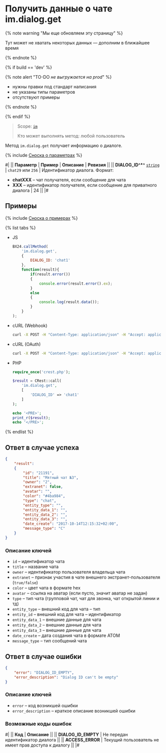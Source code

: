 # Получить данные о чате im.dialog.get

{% note warning "Мы еще обновляем эту страницу" %}

Тут может не хватать некоторых данных — дополним в ближайшее время

{% endnote %}

{% if build == 'dev' %}

{% note alert "TO-DO _не выгружается на prod_" %}

- нужны правки под стандарт написания
- не указаны типы параметров
- отсутствуют примеры

{% endnote %}

{% endif %}

> Scope: [`im`](../scopes/permissions.md)
>
> Кто может выполнять метод: любой пользователь

Метод `im.dialog.get` получает информацию о диалоге.

{% include [Сноска о параметрах](../../_includes/required.md) %}

#|
|| **Параметр** | **Пример** | **Описание** | **Ревизия** ||
|| **DIALOG_ID^*^**
[`string`](../data-types.md) | `chat29`
или
`256` | Идентификатор диалога. Формат:
- **chatXXX** – чат получателя, если сообщение для чата
- **XXX** – идентификатор получателя, если сообщение для приватного диалога | 24 ||
|#

## Примеры

{% include [Сноска о примерах](../../_includes/examples.md) %}

{% list tabs %}

- JS

    ```js
    BX24.callMethod(
        'im.dialog.get',
        {
            DIALOG_ID: 'chat1'
        },
        function(result){
            if(result.error())
            {
                console.error(result.error().ex);
            }
            else
            {
                console.log(result.data());
            }
        }
    );
    ```

- cURL (Webhook)

    ```bash
    curl -X POST -H "Content-Type: application/json" -H "Accept: application/json" -d '{"DIALOG_ID":"chat1"}' https://**put_your_bitrix24_address**/rest/**put_your_user_id_here**/**put_your_webbhook_here**/im.dialog.get
    ```

- cURL (OAuth)

    ```bash
    curl -X POST -H "Content-Type: application/json" -H "Accept: application/json" -d '{"DIALOG_ID":"chat1","auth":"**put_access_token_here**"}' https://**put_your_bitrix24_address**/rest/im.dialog.get
    ```

- PHP

    ```php
    require_once('crest.php');

    $result = CRest::call(
        'im.dialog.get',
        [
            'DIALOG_ID' => 'chat1'
        ]
    );

    echo '<PRE>';
    print_r($result);
    echo '</PRE>';
    ```

{% endlist %}

## Ответ в случае успеха

```json
{
    "result":
    {
        "id": "21191",
        "title": "Мятный чат №3",
        "owner": "2",
        "extranet": false,
        "avatar": "",
        "color": "#4ba984",
        "type": "chat",
        "entity_type": "",
        "entity_data_1": "",
        "entity_data_2": "",
        "entity_data_3": "",
        "date_create": "2017-10-14T12:15:32+02:00",
        "message_type": "C"
    }
}
```

### Описание ключей

- `id` – идентификатор чата
- `title` – название чата
- `owner` – идентификатор пользователя владельца чата
- `extranet` – признак участия в чате внешнего экстранет-пользователя (`true/false`)
- `color` – цвет чата в формате hex
- `avatar` – ссылка на аватар (если пусто, значит аватар не задан)
- `type` – тип чата (групповой чат, чат для звонка, чат открытой линии и тд)
- `entity_type` – внешний код для чата – тип
- `entity_id` – внешний код для чата – идентификатор
- `entity_data_1` – внешние данные для чата
- `entity_data_2` – внешние данные для чата
- `entity_data_3` – внешние данные для чата
- `date_create` – дата создания чата в формате АТОМ
- `message_type` – тип сообщений чата

## Ответ в случае ошибки

```json
{
    "error": "DIALOG_ID_EMPTY",
    "error_description": "Dialog ID can't be empty"
}
```

### Описание ключей

- `error` – код возникшей ошибки
- `error_description` – краткое описание возникшей ошибки

### Возможные коды ошибок

#|
|| **Код** | **Описание** ||
|| **DIALOG_ID_EMPTY** | Не передан идентификатор диалога ||
|| **ACCESS_ERROR** | Текущий пользователь не имеет прав доступа к диалогу ||
|#